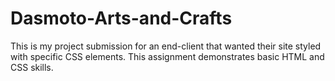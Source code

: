 # Dasmoto-Arts-and-Crafts
This is my project submission for an end-client that wanted their site styled with specific CSS elements. This assignment demonstrates basic HTML and CSS skills.
